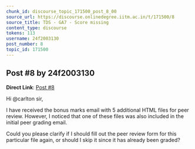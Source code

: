 ```yaml
---
chunk_id: discourse_topic_171500_post_8_00
source_url: https://discourse.onlinedegree.iitm.ac.in/t/171500/8
source_title: TDS - GA7 - Score missing
content_type: discourse
tokens: 113
username: 24f2003130
post_number: 8
topic_id: 171500
---
```


## Post #8 by 24f2003130

**Direct Link**: [Post #8](https://discourse.onlinedegree.iitm.ac.in/t/171500/8)

Hi @carlton sir,

I have received the bonus marks email with 5 additional HTML files for peer review. However, I noticed that one of these files was also included in the initial peer grading email.

Could you please clarify if I should fill out the peer review form for this particular file again, or should I skip it since it has already been graded?
